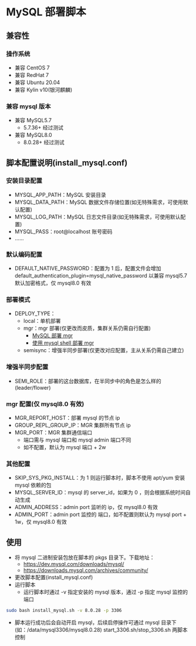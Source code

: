 # MySQL 部署脚本

## 兼容性
### 操作系统
+ 兼容 CentOS 7
+ 兼容 RedHat 7
+ 兼容 Ubuntu 20.04
+ 兼容 Kylin v10(银河麒麟)

### 兼容 mysql 版本
+ 兼容 MySQL5.7
  + 5.7.36+ 经过测试
+ 兼容 MySQL8.0
  + 8.0.28+ 经过测试

## 脚本配置说明(install_mysql.conf)
### 安装目录配置
+ MYSQL_APP_PATH：MySQL 安装目录
+ MYSQL_DATA_PATH：MySQL 数据文件存储位置(如无特殊需求，可使用默认配置)
+ MYSQL_LOG_PATH：MySQL 日志文件目录(如无特殊需求，可使用默认配置)
+ MYSQL_PASS：root@localhost 账号密码
+ ......

### 默认编码配置
+ DEFAULT_NATIVE_PASSWORD：配置为 1 后，配置文件会增加 default_authentication_plugin=mysql_native_password 以兼容 mysql5.7 默认加密格式，仅 mysql8.0 有效

### 部署模式
+ DEPLOY_TYPE：
  + local：单机部署
  + mgr：mgr 部署(仅更改而皮质，集群关系仍需自行配置)
    + [MySQL 部署 mgr](https://blog.xiangy.cloud/post/mysql8.0-install-mgr/)
    + [使用 mysql shell 部署 mgr](https://blog.xiangy.cloud/post/mysql8.0-install-mgr-by-mysql-shell/)
  + semisync：增强半同步部署(仅更改对应配置，主从关系仍需自己建立)

### 增强半同步配置
+ SEMI_ROLE：部署的这台数据库，在半同步中的角色是怎么样的(leader/flower)

### mgr 配置(仅 mysql8.0 有效)
+ MGR_REPORT_HOST：部署 mysql 的节点 ip
+ GROUP_REPL_GROUP_IP：MGR 集群所有节点 ip
+ MGR_PORT：MGR 集群通信端口
  + 端口需与 mysql 端口和 mysql admin 端口不同
  + 如不配置，默认为 mysql 端口 + 2w

### 其他配置
+ SKIP_SYS_PKG_INSTALL：为 1 则运行脚本时，脚本不使用 apt/yum 安装 mysql 依赖的包
+ MYSQL_SERVER_ID：mysql 的 server_id，如果为 0 ，则会根据系统时间自动生成
+ ADMIN_ADDRESS：admin port 监听的 ip，仅 mysql8.0 有效
+ ADMIN_PORT：admin port 监控的 端口，如不配置则默认为 mysql port + 1w，仅 mysql8.0 有效

## 使用
+ 将 mysql 二进制安装包放在脚本的 pkgs 目录下。下载地址：
  + https://dev.mysql.com/downloads/mysql/
  + https://downloads.mysql.com/archives/community/
+ 更改脚本配置(install_mysql.conf)
+ 运行脚本
  + 运行脚本时通过 -v 指定安装的 mysql 版本，通过 -p 指定 mysql 监控的端口

```bash
sudo bash install_mysql.sh -v 8.0.28 -p 3306
```
+ 脚本运行成功后会自动开启 mysql，后续启停操作可通过 mysql 目录下(如：/data/mysql3306/mysql8.0.28) start_3306.sh/stop_3306.sh 两脚本控制